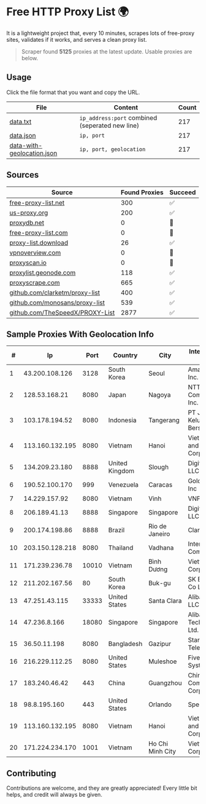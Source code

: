 
# Free HTTP Proxy List 🌍

It is a lightweight project that, every 10 minutes, scrapes lots of free-proxy sites, validates if it works, and serves a clean proxy list.


> Scraper found **5125** proxies at the latest update. Usable proxies are below.

## Usage

Click the file format that you want and copy the URL.


|File|Content|Count|
|----|-------|-----|
|[data.txt](https://raw.githubusercontent.com/themiralay/Proxy-List-World/master/data.txt)|`ip_address:port` combined (seperated new line)|217|
|[data.json](https://raw.githubusercontent.com/themiralay/Proxy-List-World/master/data.json)|`ip, port`|217|
|[data-with-geolocation.json](https://raw.githubusercontent.com/themiralay/Proxy-List-World/master/data-with-geolocation.json)|`ip, port, geolocation`|217|

## Sources

|Source|Found Proxies|Succeed|
|------|-------------|-------|
|[free-proxy-list.net](https://free-proxy-list.net)|300|✅|
|[us-proxy.org](https://www.us-proxy.org)|200|✅|
|[proxydb.net](http://proxydb.net)|0|🚫|
|[free-proxy-list.com](https://free-proxy-list.com/?page=&port=&type%5B%5D=http&type%5B%5D=https&up_time=0&search=Search)|0|🚫|
|[proxy-list.download](https://www.proxy-list.download/HTTP)|26|✅|
|[vpnoverview.com](https://vpnoverview.com/privacy/anonymous-browsing/free-proxy-servers)|0|🚫|
|[proxyscan.io](https://www.proxyscan.io)|0|🚫|
|[proxylist.geonode.com](https://proxylist.geonode.com/api/proxy-list?limit=300&page=1&sort_by=lastChecked&sort_type=desc&protocols=http,https)|118|✅|
|[proxyscrape.com](https://api.proxyscrape.com/v2/?request=displayproxies&protocol=http&timeout=10000&country=all&ssl=all&anonymity=all)|665|✅|
|[github.com/clarketm/proxy-list](https://raw.githubusercontent.com/clarketm/proxy-list/master/proxy-list-raw.txt)|400|✅|
|[github.com/monosans/proxy-list](https://raw.githubusercontent.com/monosans/proxy-list/main/proxies/http.txt)|539|✅|
|[github.com/TheSpeedX/PROXY-List](https://raw.githubusercontent.com/TheSpeedX/PROXY-List/master/http.txt)|2877|✅|


## Sample Proxies With Geolocation Info

|#|Ip|Port|Country|City|Internet Service Provider|
|-|--|----|-------|----|-------------------------|
|1|43.200.108.126|3128|South Korea|Seoul|Amazon.com, Inc.|
|2|128.53.168.21|8080|Japan|Nagoya|NTT PC Communications, Inc.|
|3|103.178.194.52|8080|Indonesia|Tangerang|PT Jaringan Keluarga Bersama|
|4|113.160.132.195|8080|Vietnam|Hanoi|VietNam Post and Telecom Corporation|
|5|134.209.23.180|8888|United Kingdom|Slough|DigitalOcean, LLC|
|6|190.52.100.170|999|Venezuela|Caracas|Gold Data USA Inc|
|7|14.229.157.92|8080|Vietnam|Vinh|VNPT|
|8|206.189.41.13|8888|Singapore|Singapore|DigitalOcean, LLC|
|9|200.174.198.86|8888|Brazil|Rio de Janeiro|Claro S.A|
|10|203.150.128.218|8080|Thailand|Vadhana|Internet Thailand Company Ltd|
|11|171.239.236.78|10010|Vietnam|Bình Dương|Viettel Corporation|
|12|211.202.167.56|80|South Korea|Buk-gu|SK Broadband Co Ltd|
|13|47.251.43.115|33333|United States|Santa Clara|Alibaba Cloud LLC|
|14|47.236.8.166|18080|Singapore|Singapore|Alibaba (US) Technology Co., Ltd.|
|15|36.50.11.198|8080|Bangladesh|Gazipur|Stardust Telecom Ltd|
|16|216.229.112.25|8080|United States|Muleshoe|Five Area Systems, LLC|
|17|183.240.46.42|443|China|Guangzhou|China Mobile Communications Corporation|
|18|98.8.195.160|443|United States|Orlando|Spectrum|
|19|113.160.132.195|8080|Vietnam|Hanoi|VietNam Post and Telecom Corporation|
|20|171.224.234.170|1001|Vietnam|Ho Chi Minh City|Viettel Corporation|



## Contributing

Contributions are welcome, and they are greatly appreciated! Every
little bit helps, and credit will always be given.

